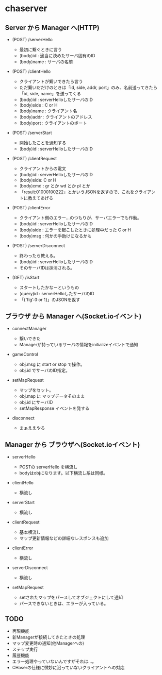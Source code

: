 chaserver
=========

## Server から Manager へ(HTTP)

* (POST) /serverHello
  - 最初に繋ぐときに言う
  - (body)id : 適当に決めたサーバ固有のID
  - (body)name : サーバの名前

* (POST) /clientHello
  - クライアントが繋いできたら言う
  - ただ繋いだだけのときは「id, side, addr, port」のみ、名前送ってきたら「id, side, name」を送ってくる
  - (body)id : serverHelloしたサーバのID
  - (body)side : C or H
  - (body)name : クライアント名
  - (body)addr : クライアントのアドレス
  - (body)port : クライアントのポート

* (POST) /serverStart
  - 開始したことを通知する
  - (body)id : serverHelloしたサーバのID

* (POST) /clientRequest
  - クライアントからの電文
  - (body)id : serverHelloしたサーバのID
  - (body)side: C or H
  - (body)cmd : gr とか wd とか pl とか
  - 「result:01000100222」とかいうJSONを返すので、これをクライアントに教えてあげる

* (POST) /clientError
  - クライアント側のエラー…のつもりが、サーバエラーでも作動。
  - (body)id : serverHelloしたサーバのID
  - (body)side : エラーを起こしたときに処理中だった C or H
  - (body)msg : 何かの手助けになるかも

* (POST) /serverDisconnect
  - 終わったら教える。
  - (body)id : serverHelloしたサーバのID
  - そのサーバIDは抹消される。

* (GET) /isStart
  - スタートしたかなーというもの
  - (query)id : serverHelloしたサーバのID
  - 「{'flg':0 or 1}」のJSONを返す
  
  
  
## ブラウザ から Manager へ(Socket.ioイベント)

* connectManager
  - 繋いできた
  - Managerが持っているサーバの情報をinitializeイベントで通知
  
* gameControl
  - obj.msg に start or stop で操作。
  - obj.id でサーバのID指定。
  
* setMapRequest
  - マップをセット。
  - obj.map に マップデータそのまま
  - obj.id にサーバID
  - setMapResponse イベントを発する
  
* disconnect
  - まぁええやろ
  
  
## Manager から ブラウザへ(Socket.ioイベント)
  
* serverHello
   - POSTの serverHello を横流し
   - bodyはobjになります。以下横流し系は同様。
   
* clientHello
   - 横流し
   
* serverStart
   - 横流し
   
* clientRequest
   - 基本横流し
   - マップ更新情報などの詳細なレスポンスも追加

* clientError
   - 横流し
   
* serverDisconnect
   - 横流し

* setMapRequest
   - setされたマップをパースしてオブジェクトにして通知
   - パースできないときは、エラーが入っている。


## TODO
* 再現機能
* 新Managerが接続してきたときの処理
* マップ変更時の通知(他Managerへの)
* ステップ実行
* 履歴機能
* エラー処理やっていないんですがそれは…。
* CHaserの仕様に微妙に沿っていないクライアントへの対応